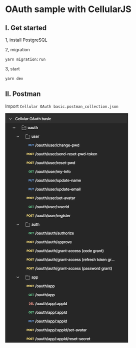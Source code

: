 # OAuth sample with CellularJS

## I. Get started
1, install PostgreSQL

2, migration
```
yarn migration:run
```

3, start
```
yarn dev
```

## II. Postman
Import `Cellular OAuth basic.postman_collection.json`

![alt text](https://github.com/cellularjs/oauth-sample/blob/master/imgs/postman.png?raw=true)